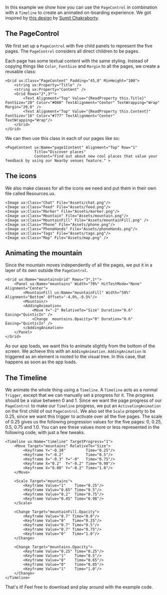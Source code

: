 In this example we show how you can use the `PageControl` in combination with a `Timeline` to create an animated on-boarding experience. We got inspired by [this design](https://dribbble.com/shots/2629732-Snaplee-App-Interaction) by [Sumit Chakraborty](https://dribbble.com/bearduo).

## The PageControl

We first set up a `PageControl` with five child panels to represent the five pages. The `PageControl` considers all direct children to be pages.

Each page has some textual content with the same styling. Instead of copying things like `Color`, `FontSize` and `Margin` to all the pages, we create a reusable class:

<!-- snippet-begin:code/MainView.ux:PageContentClass -->

```
<Grid ux:Class="PageContent" Padding="45,0" MinHeight="100">
    <string ux:Property="Title" />
    <string ux:Property="Content" />
    <Grid Rows="2*,3*">
        <Text Alignment="Top" Value="{ReadProperty this.Title}" FontSize="20" Color="#000" TextAlignment="Center" TextWrapping="Wrap" Margin="20,0" />
        <Text Alignment="Top" Value="{ReadProperty this.Content}" FontSize="16" Color="#777" TextAlignment="Center" TextWrapping="Wrap"/>
    </Grid>
</Grid>
```

<!-- snippet-end -->

We can then use this class in each of our pages like so:

<!-- snippet-begin:code/MainView.ux:PageContentInstance -->

```
<PageContent ux:Name="page1Content" Alignment="Top" Row="1"
             Title="Discover places"
             Content="Find out about new cool places that value your feedback by using our Nearby venues feature." >
```

<!-- snippet-end -->

## The icons

We also make classes for all the icons we need and put them in their own file called Resources.ux.

<!-- snippet-begin:code/Resources.ux:AllTheIcons -->

```
<Image ux:Class="Chat" File="Assets/chat.png"/>
<Image ux:Class="Feed" File="Assets/feed.png"/>
<Image ux:Class="Marker" File="Assets/marker.png"/>
<Image ux:Class="Mountain" File="Assets/mountain.png"/>
<Image ux:Class="MountainFill" File="Assets/mountainFill.png" />
<Image ux:Class="Phone" File="Assets/phone.png"/>
<Image ux:Class="PhoneHands" File="Assets/phoneHands.png"/>
<Image ux:Class="Tags" File="Assets/tags.png"/>
<Image ux:Class="Map" File="Assets/map.png" />
```

<!-- snippet-end -->

## Animating the mountain

Since the mountain moves independently of all the pages, we put it in a layer of its own outside the `PageControl`.

<!-- snippet-begin:code/MainView.ux:MountainGrid -->

```
<Grid ux:Name="mountainsGrid" Rows="3*,1*">
    <Panel ux:Name="mountains" Width="70%" HitTestMode="None" Alignment="Center">
        <MountainFill ux:Name="mountainFill" Width="50%" Alignment="Bottom" Offset="-4.0%,-0.5%"/>
        <Mountain/>
        <AddingAnimation>
            <Move Y="-2" RelativeTo="Size" Duration="0.6" Easing="QuinticIn" />
            <Change  mountains.Opacity="0" Duration="0.6" Easing="QuinticIn" />
        </AddingAnimation>
    </Panel>
</Grid>
```

<!-- snippet-end -->

As our app loads, we want this to animate slightly from the bottom of the screen. We achieve this with an `AddingAnimation`. `AddingAnimation` is triggered as an element is rooted to the visual tree. In this case, that happens as soon as the app loads.

## The Timeline

We animate the whole thing using a `Timeline`. A `Timeline` acts as a normal `Trigger`, except that we can manually set a progress for it. The progress should be a value between 0 and 1. Since we want the page progress of our `PageControl` to make our `Timeline` progress, we put an `ActivatingAnimation` on the first child of out `PageControl`. We also set the `Scale` property to be 0.25, since we want this trigger to activate over all the five pages. The scale of 0.25 gives us the following progression values for the five pages: 0, 0.25, 0.5, 0.75 and 1.0. You can see these values more or less represented in the following code, with just a few tweaks.

<!-- snippet-begin:code/MainView.ux:TheTimeline -->

```
<Timeline ux:Name="timeline" TargetProgress="1">
    <Move Target="mountains" RelativeTo="Size">
        <Keyframe Y="-0.38"         Time="0.25"/>
        <Keyframe Y="-0.2"          Time="0.5"/>
        <Keyframe X="-0.3" Y="-0"   Time="0.75"/>
        <Keyframe X="0.2"  Y="-0.2" Time="0.98"/>
        <Keyframe X="0.08" Y="-0.2" Time="1.0"/>
    </Move>

    <Scale Target="mountains">
        <Keyframe Value="1"    Time="0.25"/>
        <Keyframe Value="0.65" Time="0.5"/>
        <Keyframe Value="0.2"  Time="0.75"/>
        <Keyframe Value="0.45" Time="0.98"/>
    </Scale>

    <Change Target="mountainFill.Opacity">
        <Keyframe Value="0.7" Time="0.0"/>
        <Keyframe Value="0"   Time="0.25"/>
        <Keyframe Value="0.7" Time="0.5"/>
        <Keyframe Value="0.7" Time="0.75"/>
        <Keyframe Value="0"   Time="1.0"/>
    </Change>

    <Change Target="mountains.Opacity">
        <Keyframe Value="0.25" Time="0.25"/>
        <Keyframe Value="1"    Time="0.5"/>
        <Keyframe Value="0"    Time="0.65"/>
        <Keyframe Value="0"    Time="0.85"/>
        <Keyframe Value="1"    Time="1.0"/>
    </Change>
</Timeline>
```

<!-- snippet-end -->

That's it! Feel free to download and play around with the example code.
